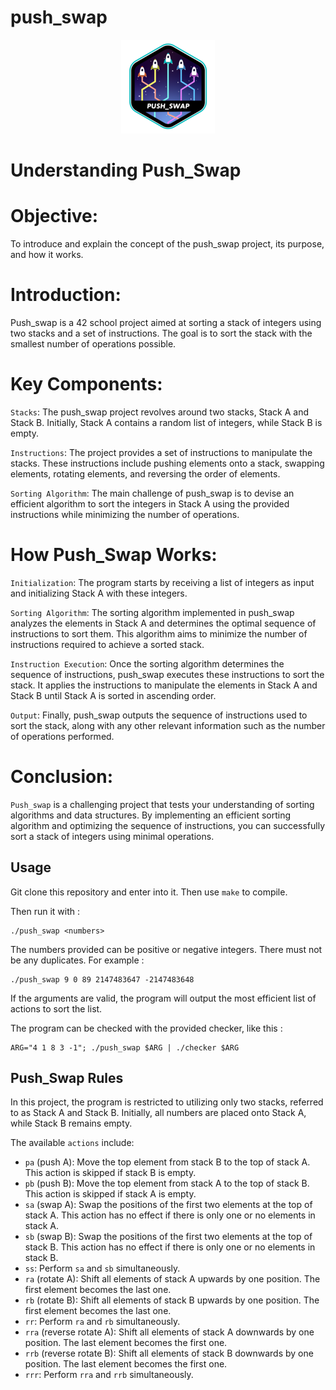 # push_swap

<p align="center">
  <img src="https://github.com/mcombeau/mcombeau/blob/main/42_badges/push_swape.png" alt="Push_swap 42 project badge"/>
</p>

# Understanding Push_Swap

# Objective:
To introduce and explain the concept of the push_swap project, its purpose, and how it works.

# Introduction:
Push_swap is a 42 school project aimed at sorting a stack of integers using two stacks and a set of instructions. The goal is to sort the stack with the smallest number of operations possible.

# Key Components:

```Stacks```: The push_swap project revolves around two stacks, Stack A and Stack B. Initially, Stack A contains a random list of integers, while Stack B is empty.

```Instructions```: The project provides a set of instructions to manipulate the stacks. These instructions include pushing elements onto a stack, swapping elements, rotating elements, and reversing the order of elements.

```Sorting Algorithm```: The main challenge of push_swap is to devise an efficient algorithm to sort the integers in Stack A using the provided instructions while minimizing the number of operations.

# How Push_Swap Works:

```Initialization```: The program starts by receiving a list of integers as input and initializing Stack A with these integers.

```Sorting Algorithm```: The sorting algorithm implemented in push_swap analyzes the elements in Stack A and determines the optimal sequence of instructions to sort them. This algorithm aims to minimize the number of instructions required to achieve a sorted stack.

```Instruction Execution```: Once the sorting algorithm determines the sequence of instructions, push_swap executes these instructions to sort the stack. It applies the instructions to manipulate the elements in Stack A and Stack B until Stack A is sorted in ascending order.

```Output```: Finally, push_swap outputs the sequence of instructions used to sort the stack, along with any other relevant information such as the number of operations performed.

# Conclusion:
`Push_swap` is a challenging project that tests your understanding of sorting algorithms and data structures. By implementing an efficient sorting algorithm and optimizing the sequence of instructions, you can successfully sort a stack of integers using minimal operations.
## Usage

Git clone this repository and enter into it. Then use ```make``` to compile.

Then run it with :

```shell
./push_swap <numbers>
```

The numbers provided can be positive or negative integers. There must not be any duplicates. For example :

```shell
./push_swap 9 0 89 2147483647 -2147483648
```

If the arguments are valid, the program will output the most efficient list of actions to sort the list.

The program can be checked with the provided checker, like this :

```shell
ARG="4 1 8 3 -1"; ./push_swap $ARG | ./checker $ARG
```
## Push_Swap Rules

In this project, the program is restricted to utilizing only two stacks, referred to as Stack A and Stack B. Initially, all numbers are placed onto Stack A, while Stack B remains empty.

The available ```actions``` include:

- `pa` (push A): Move the top element from stack B to the top of stack A. This action is skipped if stack B is empty.
- `pb` (push B): Move the top element from stack A to the top of stack B. This action is skipped if stack A is empty.
- `sa` (swap A): Swap the positions of the first two elements at the top of stack A. This action has no effect if there is only one or no elements in stack A.
- `sb` (swap B): Swap the positions of the first two elements at the top of stack B. This action has no effect if there is only one or no elements in stack B.
- `ss`: Perform `sa` and `sb` simultaneously.
- `ra` (rotate A): Shift all elements of stack A upwards by one position. The first element becomes the last one.
- `rb` (rotate B): Shift all elements of stack B upwards by one position. The first element becomes the last one.
- `rr`: Perform `ra` and `rb` simultaneously.
- `rra` (reverse rotate A): Shift all elements of stack A downwards by one position. The last element becomes the first one.
- `rrb` (reverse rotate B): Shift all elements of stack B downwards by one position. The last element becomes the first one.
- `rrr`: Perform `rra` and `rrb` simultaneously.
